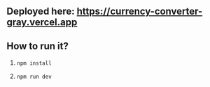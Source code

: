 ## Deployed here: https://currency-converter-gray.vercel.app

## How to run it?

1. `npm install`

2. `npm run dev`

